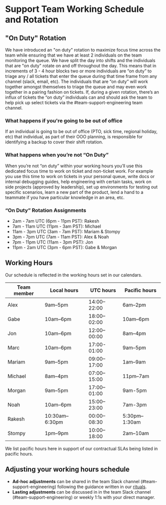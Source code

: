 # Support Team Working Schedule and Rotation

## "On Duty" Rotation

We have introduced an "on duty" rotation to maximize focus time across the team while ensuring that we have at least 2 individuals on the team monitoring the queue. We have split the day into shifts and the individuals that are "on duty" rotate on and off throughout the day. This means that in increments of 3 - 4 hour blocks two or more individuals are “on duty” to triage any / all tickets that enter the queue during that time frame from any channel (slack, email, etc). The individuals that are “on duty” will work together amongst themselves to triage the queue and may even work together in a pairing fashion on tickets. If, during a given rotation, there’s an influx of tickets the “on duty” individuals can and should ask the team to help pick up select tickets via the #team-support-engineering team channel.

### What happens if you're going to be out of office

If an individual is going to be out of office (PTO, sick time, regional holiday, etc) that individual, as part of their OOO planning, is responsible for identifying a backup to cover their shift rotation.

### What happens when you’re not “On Duty”

When you’re not “on duty” within your working hours you’ll use this dedicated focus time to work on ticket and non-ticket work. For example you use this time to work on tickets in your personal queue, write docs or internal debugging guides, help engineering with certain tasks, work on side projects (approved by leadership), set up environments for testing out specific scenarios, learn a new part of the product, lend a hand to a teammate if you have particular knowledge in an area, etc.

### “On Duty” Rotation Assignments

- 2am - 7am UTC (6pm - 11pm PST): Rakesh
- 7am - 11am UTC (11pm - 3am PST): Michael
- 11am - 3pm UTC (3am - 7am PST): Mariam & Stompy
- 3pm - 7pm UTC (7am - 11am PST): Alex & Noah
- 7pm - 11pm UTC (11am - 3pm PST): Jon
- 11pm - 2am UTC (3pm - 6pm PST): Gabe & Morgan

## Working Hours

Our schedule is reflected in the working hours set in our calendars.

| Team member | Local hours    | UTC hours   | Pacific hours |
| ----------- | -------------- | ----------- | ------------- |
| Alex        | 9am–5pm        | 14:00–22:00 | 6am–2pm       |
| Gabe        | 10am–6pm       | 18:00–02:00 | 10am–6pm      |
| Jon         | 10am–6pm       | 12:00–00:00 | 8am–4pm       |
| Marc        | 10am–6pm       | 17:00-01:00 | 9am–5pm       |
| Mariam      | 9am–5pm        | 09:00–17:00 | 1am–9am       |
| Michael     | 8am–4pm        | 07:00–15:00 | 11pm–7am      |
| Morgan      | 9am–5pm        | 17:00–01:00 | 9am-5pm       |
| Noah        | 10am–6pm       | 15:00–23:00 | 7am-3pm       |
| Rakesh      | 10:30am–6:30pm | 00:00–08:30 | 5:30pm–1:30am |
| Stompy      | 1pm–9pm        | 10:00–18:00 | 2am–10am      |

We list pacific hours here in support of our contractual SLAs being listed in pacific hours.

## Adjusting your working hours schedule

- **Ad-hoc adjustments** can be shared in the team Slack channel (#team-support-engineering) following the guidance written in our [rituals](../team-culture/index.md).
- **Lasting adjustments** can be discussed in in the team Slack channel (#team-support-engineering) or weekly 1:1s with your direct manager.
